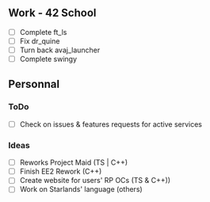 ## Work - 42 School

- [ ] Complete ft_ls
- [ ] Fix dr_quine
- [ ] Turn back avaj_launcher
- [ ] Complete swingy

## Personnal

### ToDo
- [ ] Check on issues & features requests for active services

### Ideas
- [ ] Reworks Project Maid (TS | C++)
- [ ] Finish EE2 Rework (C++)
- [ ] Create website for users' RP OCs (TS & C++))
- [ ] Work on Starlands' language (others)
